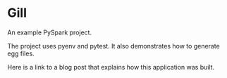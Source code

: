 # Gill

An example PySpark project.

The project uses pyenv and pytest.  It also demonstrates how to generate egg files.

Here is a link to a blog post that explains how this application was built.